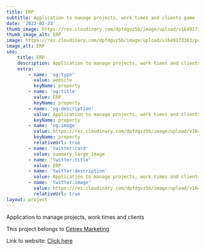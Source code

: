 ```yaml
---
title: ERP
subtitle: Application to manage projects, work times and clients game
date: '2022-02-23'
thumb_image: https://res.cloudinary.com/dpfdgvz5b/image/upload/v1649173303/porfolio/hturbhrt7spevavvrr7u.png
thumb_image_alt: ERP
image: https://res.cloudinary.com/dpfdgvz5b/image/upload/v1649173303/porfolio/hturbhrt7spevavvrr7u.png
image_alt: ERP
seo:
    title: ERP
    description: Application to manage projects, work times and clients game
    extra:
        - name: 'og:type'
          value: website
          keyName: property
        - name: 'og:title'
          value: ERP
          keyName: property
        - name: 'og:description'
          value: Application to manage projects, work times and clients game
          keyName: property
        - name: 'og:image'
          value: https://res.cloudinary.com/dpfdgvz5b/image/upload/v1649173303/porfolio/hturbhrt7spevavvrr7u.png
          keyName: property
          relativeUrl: true
        - name: 'twitter:card'
          value: summary_large_image
        - name: 'twitter:title'
          value: ERP
        - name: 'twitter:description'
          value: Application to manage projects, work times and clients game
        - name: 'twitter:image'
          value: https://res.cloudinary.com/dpfdgvz5b/image/upload/v1649173303/porfolio/hturbhrt7spevavvrr7u.png
          relativeUrl: true
layout: project
---
```


Application to manage projects, work times and clients

This project belongs to [Cetrex Marketing](https://cetrexmarketing.com/)

Link to website: [Click here](https://erp.cetrex.net)